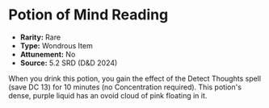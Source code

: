 # Potion of Mind Reading

- **Rarity:** Rare
- **Type:** Wondrous Item
- **Attunement:** No
- **Source:** 5.2 SRD (D&D 2024)

When you drink this potion, you gain the effect of the Detect Thoughts spell (save DC 13) for 10 minutes (no Concentration required). This potion's dense, purple liquid has an ovoid cloud of pink floating in it.
